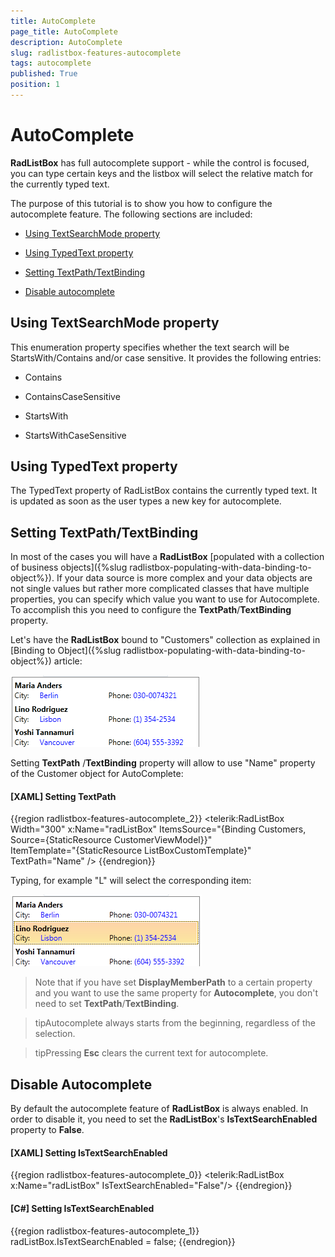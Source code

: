 ```yaml
---
title: AutoComplete
page_title: AutoComplete
description: AutoComplete
slug: radlistbox-features-autocomplete
tags: autocomplete
published: True
position: 1
---
```


# AutoComplete

__RadListBox__ has full autocomplete support - while the control is focused, you can type certain keys and the listbox will select the relative match for the currently typed text.

The purpose of this tutorial is to show you how to configure the autocomplete feature. The following sections are included:

* [Using TextSearchMode property](#using-textsearchmode-property)

* [Using TypedText property](#using-typedtext-property)

* [Setting TextPath/TextBinding](#setting-textpathtextbinding)

* [Disable autocomplete](#disable-autocomplete)

## Using TextSearchMode property

This enumeration property specifies whether the text search will be StartsWith/Contains and/or case sensitive. It provides the following entries:

* Contains

* ContainsCaseSensitive

* StartsWith

* StartsWithCaseSensitive

## Using TypedText property

The TypedText property of RadListBox contains the currently typed text. It is updated as soon as the user types a new key for autocomplete.    	

## Setting TextPath/TextBinding

In most of the cases you will have a __RadListBox__ [populated with a collection of business objects]({%slug radlistbox-populating-with-data-binding-to-object%}). If your data source is more complex and your data objects are not single values but rather more complicated classes that have multiple properties, you can specify which value you want to use for Autocomplete. To accomplish this you need to configure the __TextPath__/__TextBinding__ property.

Let's have the __RadListBox__ bound to "Customers" collection as explained in [Binding to Object]({%slug radlistbox-populating-with-data-binding-to-object%}) article:

![radlistbox features autocomplete 010](images/radlistbox_features_autocomplete_010.png)

Setting __TextPath__ /__TextBinding__ property will allow to use "Name" property of the Customer object for AutoComplete:

#### __[XAML]  Setting TextPath__

{{region radlistbox-features-autocomplete_2}}
	<telerik:RadListBox  Width="300" x:Name="radListBox"
			ItemsSource="{Binding Customers, Source={StaticResource CustomerViewModel}}"				
			ItemTemplate="{StaticResource ListBoxCustomTemplate}"
			TextPath="Name" />
{{endregion}}

Typing, for example "L" will select the corresponding item:

![radlistbox features autocomplete 020](images/radlistbox_features_autocomplete_020.png)

>Note that if you have set __DisplayMemberPath__ to a certain property and you want to use the same property for __Autocomplete__, you don't need to set __TextPath__/__TextBinding__.

>tipAutocomplete always starts from the beginning, regardless of the selection.

>tipPressing __Esc__ clears the current text for autocomplete.

## Disable Autocomplete

By default the autocomplete feature of __RadListBox__ is always enabled. In order to disable it, you need to set the __RadListBox__'s __IsTextSearchEnabled__ property to __False__.

#### __[XAML]  Setting IsTextSearchEnabled__

{{region radlistbox-features-autocomplete_0}}
	<telerik:RadListBox x:Name="radListBox" IsTextSearchEnabled="False"/>
{{endregion}}

#### __[C#]  Setting IsTextSearchEnabled__

{{region radlistbox-features-autocomplete_1}}
	radListBox.IsTextSearchEnabled = false;
{{endregion}}